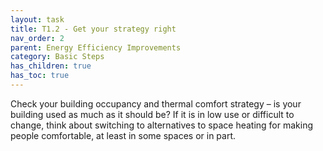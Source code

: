 ```yaml
---
layout: task
title: T1.2 - Get your strategy right
nav_order: 2
parent: Energy Efficiency Improvements
category: Basic Steps
has_children: true
has_toc: true
---
```


Check your building occupancy and thermal comfort strategy – is your building used as much as it should be?  If it is in low use or difficult to change, think about switching to alternatives to space heating for making people comfortable, at least in some spaces or in part. 

